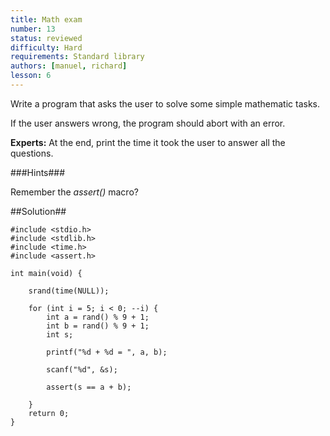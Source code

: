 ```yaml
---
title: Math exam
number: 13
status: reviewed
difficulty: Hard
requirements: Standard library
authors: [manuel, richard]
lesson: 6
---
```


Write a program that asks the user to solve some simple mathematic tasks.

If the user answers wrong, the program should abort with an error.

**Experts:** At the end, print the time it took the user to answer all the questions.

###Hints###

Remember the *assert()* macro?

##Solution##

    #include <stdio.h>
    #include <stdlib.h>
    #include <time.h>
    #include <assert.h>

    int main(void) {

        srand(time(NULL));

        for (int i = 5; i < 0; --i) {
            int a = rand() % 9 + 1;
            int b = rand() % 9 + 1;
            int s;

            printf("%d + %d = ", a, b);

            scanf("%d", &s);

            assert(s == a + b);

        }
        return 0;
    }
